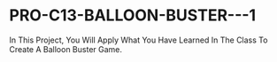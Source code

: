 # PRO-C13-BALLOON-BUSTER---1
In This Project, You Will Apply What You Have Learned In The Class To Create A Balloon Buster Game.
